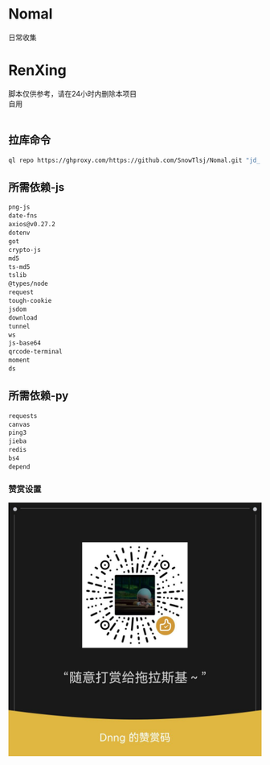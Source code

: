 # Nomal
日常收集
# RenXing
脚本仅供参考，请在24小时内删除本项目<br>
自用
<br><br>
## 拉库命令<br>
```Bash
ql repo https://ghproxy.com/https://github.com/SnowTlsj/Nomal.git "jd_|a_|jdCookie.js" "" "^jd[^_]|USER|function|BBK|utils|MR_util|sendNotify"
```

## 所需依赖-js
```Bash
png-js
date-fns
axios@v0.27.2
dotenv
got
crypto-js
md5
ts-md5
tslib
@types/node
request
tough-cookie
jsdom
download
tunnel
ws
js-base64
qrcode-terminal
moment
ds
```
## 所需依赖-py
```Bash
requests
canvas
ping3
jieba
redis
bs4
depend
```
### 赞赏设置
![image](function/msg.png)
